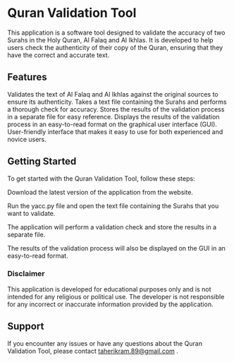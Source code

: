 
# Quran Validation Tool
This application is a software tool designed to validate the accuracy of two Surahs in the Holy Quran, Al Falaq and Al Ikhlas. It is developed to help users check the authenticity of their copy of the Quran, ensuring that they have the correct and accurate text.

## Features
Validates the text of Al Falaq and Al Ikhlas against the original sources to ensure its authenticity.
Takes a text file containing the Surahs and performs a thorough check for accuracy.
Stores the results of the validation process in a separate file for easy reference.
Displays the results of the validation process in an easy-to-read format on the graphical user interface (GUI).
User-friendly interface that makes it easy to use for both experienced and novice users.
## Getting Started
To get started with the Quran Validation Tool, follow these steps:

Download the latest version of the application from the website.

Run the yacc.py file and open the text file containing the Surahs that you want to validate.

The application will perform a validation check and store the results in a separate file.

The results of the validation process will also be displayed on the GUI in an easy-to-read format.



### Disclaimer
This application is developed for educational purposes only and is not intended for any religious or political use. The developer is not responsible for any incorrect or inaccurate information provided by the application.


## Support


If you encounter any issues or have any questions about the Quran Validation Tool, please contact taherikram.89@gmail.com . 
